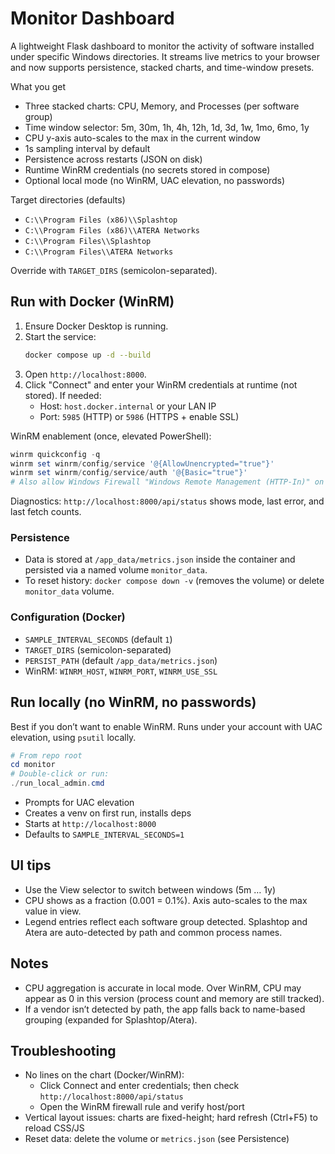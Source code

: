 # Monitor Dashboard

A lightweight Flask dashboard to monitor the activity of software installed under specific Windows directories. It streams live metrics to your browser and now supports persistence, stacked charts, and time-window presets.

What you get
- Three stacked charts: CPU, Memory, and Processes (per software group)
- Time window selector: 5m, 30m, 1h, 4h, 12h, 1d, 3d, 1w, 1mo, 6mo, 1y
- CPU y-axis auto-scales to the max in the current window
- 1s sampling interval by default
- Persistence across restarts (JSON on disk)
- Runtime WinRM credentials (no secrets stored in compose)
- Optional local mode (no WinRM, UAC elevation, no passwords)

Target directories (defaults)
- `C:\\Program Files (x86)\\Splashtop`
- `C:\\Program Files (x86)\\ATERA Networks`
- `C:\\Program Files\\Splashtop`
- `C:\\Program Files\\ATERA Networks`

Override with `TARGET_DIRS` (semicolon-separated).

## Run with Docker (WinRM)

1. Ensure Docker Desktop is running.
2. Start the service:
   ```bash
   docker compose up -d --build
   ```
3. Open `http://localhost:8000`.
4. Click "Connect" and enter your WinRM credentials at runtime (not stored). If needed:
   - Host: `host.docker.internal` or your LAN IP
   - Port: `5985` (HTTP) or `5986` (HTTPS + enable SSL)

WinRM enablement (once, elevated PowerShell):
```powershell
winrm quickconfig -q
winrm set winrm/config/service '@{AllowUnencrypted="true"}'
winrm set winrm/config/service/auth '@{Basic="true"}'
# Also allow Windows Firewall "Windows Remote Management (HTTP-In)" on your active profile
```

Diagnostics: `http://localhost:8000/api/status` shows mode, last error, and last fetch counts.

### Persistence
- Data is stored at `/app_data/metrics.json` inside the container and persisted via a named volume `monitor_data`.
- To reset history: `docker compose down -v` (removes the volume) or delete `monitor_data` volume.

### Configuration (Docker)
- `SAMPLE_INTERVAL_SECONDS` (default `1`)
- `TARGET_DIRS` (semicolon-separated)
- `PERSIST_PATH` (default `/app_data/metrics.json`)
- WinRM: `WINRM_HOST`, `WINRM_PORT`, `WINRM_USE_SSL`

## Run locally (no WinRM, no passwords)
Best if you don’t want to enable WinRM. Runs under your account with UAC elevation, using `psutil` locally.

```powershell
# From repo root
cd monitor
# Double-click or run:
./run_local_admin.cmd
```
- Prompts for UAC elevation
- Creates a venv on first run, installs deps
- Starts at `http://localhost:8000`
- Defaults to `SAMPLE_INTERVAL_SECONDS=1`

## UI tips
- Use the View selector to switch between windows (5m … 1y)
- CPU shows as a fraction (0.001 = 0.1%). Axis auto-scales to the max value in view.
- Legend entries reflect each software group detected. Splashtop and Atera are auto-detected by path and common process names.

## Notes
- CPU aggregation is accurate in local mode. Over WinRM, CPU may appear as 0 in this version (process count and memory are still tracked).
- If a vendor isn’t detected by path, the app falls back to name-based grouping (expanded for Splashtop/Atera).

## Troubleshooting
- No lines on the chart (Docker/WinRM):
  - Click Connect and enter credentials; then check `http://localhost:8000/api/status`
  - Open the WinRM firewall rule and verify host/port
- Vertical layout issues: charts are fixed-height; hard refresh (Ctrl+F5) to reload CSS/JS
- Reset data: delete the volume or `metrics.json` (see Persistence)
